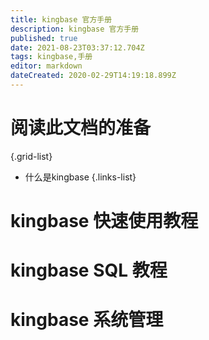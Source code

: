 ```yaml
---
title: kingbase 官方手册
description: kingbase 官方手册
published: true
date: 2021-08-23T03:37:12.704Z
tags: kingbase,手册
editor: markdown
dateCreated: 2020-02-29T14:19:18.899Z
---
```


# 阅读此文档的准备
{.grid-list}  
 - 什么是kingbase 
{.links-list}
# kingbase 快速使用教程
# kingbase SQL 教程
# kingbase 系统管理
